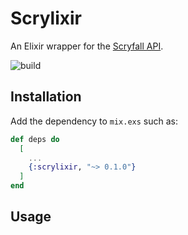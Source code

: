 # Scrylixir

An Elixir wrapper for the [Scryfall API](https://scryfall.com/docs/api/).

![build](https://github.com/peterkrauz/scrylixir/actions/workflows/build.yml/badge.svg)

## Installation

Add the dependency to `mix.exs` such as:

```elixir
def deps do
  [
    ...
    {:scrylixir, "~> 0.1.0"}
  ]
end
```

## Usage

